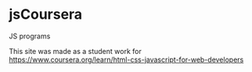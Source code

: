 # jsCoursera
JS programs

This site was made as a student work for https://www.coursera.org/learn/html-css-javascript-for-web-developers